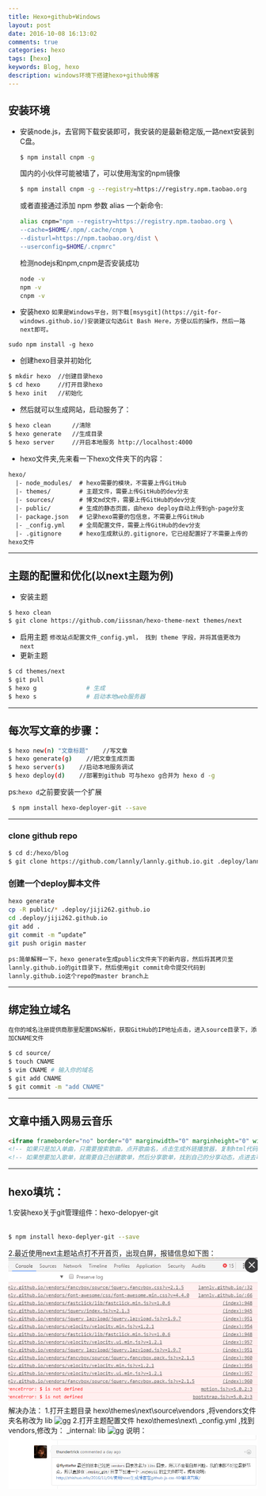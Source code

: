 ```yaml
---
title: Hexo+github+Windows
layout: post
date: 2016-10-08 16:13:02
comments: true
categories: hexo
tags: [hexo]
keywords: Blog, hexo
description: windows环境下搭建hexo+github博客
---
```

## 安装环境
* 安装node.js，去官网下载安装即可，我安装的是最新稳定版,一路next安装到C盘。
	```bash
	$ npm install cnpm -g
	```
	国内的小伙伴可能被墙了，可以使用淘宝的npm镜像
	```bash
	$ npm install cnpm -g --registry=https://registry.npm.taobao.org
	```
	或者直接通过添加 npm 参数 alias 一个新命令:
	```bash
	alias cnpm="npm --registry=https://registry.npm.taobao.org \
	--cache=$HOME/.npm/.cache/cnpm \
	--disturl=https://npm.taobao.org/dist \
	--userconfig=$HOME/.cnpmrc"
	```
	检测nodejs和npm,cnpm是否安装成功
	```bash
	node -v
	npm -v
	cnpm -v
	```

* 安装hexo `如果是Windows平台，则下载[msysgit](https://git-for-windows.github.io/)安装建议勾选Git Bash Here，方便以后的操作，然后一路next即可。`
```
sudo npm install -g hexo
```

* 创建hexo目录并初始化
```bash
$ mkdir hexo  //创建目录hexo
$ cd hexo     //打开目录hexo
$ hexo init   //初始化
```
* 然后就可以生成网站，启动服务了：
```bash
$ hexo clean      //清除
$ hexo generate   //生成目录
$ hexo server     //开启本地服务 http://localhost:4000
```
* hexo文件夹,先来看一下hexo文件夹下的内容：
```
hexo/
  |- node_modules/  # hexo需要的模块，不需要上传GitHub
  |- themes/        # 主题文件，需要上传GitHub的dev分支
  |- sources/       # 博文md文件，需要上传GitHub的dev分支
  |- public/        # 生成的静态页面，由hexo deploy自动上传到gh-page分支
  |- package.json   # 记录hexo需要的包信息，不需要上传GitHub
  |- _config.yml    # 全局配置文件，需要上传GitHub的dev分支
  |- .gitignore     # hexo生成默认的.gitignore，它已经配置好了不需要上传的hexo文件
```
***
## 主题的配置和优化(以next主题为例)
* 安装主题
``` bash
$ hexo clean
$ git clone https://github.com/iissnan/hexo-theme-next themes/next
```
* 启用主题
	`修改站点配置文件_config.yml， 找到 theme 字段，并将其值更改为 next `
* 更新主题
```bash 
$ cd themes/next
$ git pull
$ hexo g              # 生成
$ hexo s              # 启动本地web服务器
```
---
## 每次写文章的步骤：

``` bash
$ hexo new(n) "文章标题"    //写文章
$ hexo generate(g)    //把文章生成页面
$ hexo server(s)    //启动本地服务调试
$ hexo deploy(d)    //部署到github 可与hexo g合并为 hexo d -g
```
ps:`hexo d`之前要安装一个扩展
```bash
 $ npm install hexo-deployer-git --save
```
***
### clone github repo
```bash
$ cd d:/hexo/blog
$ git clone https://github.com/lannly/lannly.github.io.git .deploy/lannly.github.io
```
### 创建一个deploy脚本文件
```bash
hexo generate
cp -R public/* .deploy/jiji262.github.io
cd .deploy/jiji262.github.io
git add .
git commit -m “update”
git push origin master
```
`ps:简单解释一下，hexo generate生成public文件夹下的新内容，然后将其拷贝至lannly.github.io的git目录下，然后使用git commit命令提交代码到lannly.github.io这个repo的master branch上`


***
## 绑定独立域名
`在你的域名注册提供商那里配置DNS解析，获取GitHub的IP地址点击，进入source目录下，添加CNAME文件`
```bash
$ cd source/
$ touch CNAME
$ vim CNAME # 输入你的域名
$ git add CNAME
$ git commit -m "add CNAME"
```

***
## 文章中插入网易云音乐
```html
<iframe frameborder="no" border="0" marginwidth="0" marginheight="0" width=330 height=86 src="http://music.163.com/outchain/player?type=2&id=28947001&auto=1&height=66"></iframe>
<!-- 如果只是加入单曲，只需要搜索歌曲，点开歌曲名，点击生成外链播放器，复制html代码（可以选择是否自动播放），将html代码无需任何修改放入markdown文章里就OK了。 -->
<!-- 如果想要加入歌单，就需要自己创建歌单，然后分享歌单，找到自己的分享动态，点进去可以看到有“生成外链播放器”这些字眼，其余操作就和上面一样了。不过，你的歌单有变化的话，这个外链的歌曲同样跟着变，这一点挺棒的。 -->
```
------
## hexo填坑：
1.安装hexo关于git管理组件：hexo-delopyer-git
```bash

$ npm install hexo-deplyer-git --save
```
2.最近使用next主题站点打不开首页，出现白屏，报错信息如下图：
	![mahua](/img/vendorsError.png)
	解决办法：
	1.打开主题目录 hexo\themes\next\source\vendors ,将vendors文件夹名称改为 lib 
	![gg](http://ogtg6fa5t.bkt.clouddn.com/lib1.png)
	2.打开主题配置文件 hexo\themes\next\ _config.yml ,找到 vendors,修改为： _internal: lib 
	![gg](http://ogtg6fa5t.bkt.clouddn.com/lib2.png)
	说明：![gg](/img/vendors.png)
	